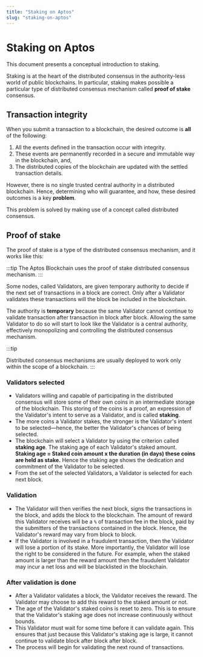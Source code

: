 ```yaml
---
title: "Staking on Aptos"
slug: "staking-on-aptos"
---
```


# Staking on Aptos

This document presents a conceptual introduction to staking. 

Staking is at the heart of the distributed consensus in the authority-less world of public blockchains. In particular, staking makes possible a particular type of distributed consensus mechanism called **proof of stake** consensus. 

## Transaction integrity

When you submit a transaction to a blockchain, the desired outcome is **all** of the following:

1. All the events defined in the transaction occur with integrity.
2. These events are permanently recorded in a secure and immutable way in the blockchain, and, 
3. The distributed copies of the blockchain are updated with the settled transaction details. 

However, there is no single trusted central authority in a distributed blockchain. Hence, determining who will guarantee, and how, these desired outcomes is a key **problem**.

This problem is solved by making use of a concept called distributed consensus. 

## Proof of stake

The proof of stake is a type of the distributed consensus mechanism, and it works like this: 

:::tip
The Aptos Blockchain uses the proof of stake distributed consensus mechanism.
:::

Some nodes, called Validators, are given temporary authority to decide if the next set of transactions in a block are correct. Only after a Validator validates these transactions will the block be included in the blockchain. 

The authority is **temporary** because the same Validator cannot continue to validate transaction after transaction in block after block. Allowing the same Validator to do so will start to look like the Validator is a central authority, effectively monopolizing and controlling the distributed consensus mechanism.

:::tip 

Distributed consensus mechanisms are usually deployed to work only within the scope of a blockchain.
:::

### Validators selected

- Validators willing and capable of participating in the distributed consensus will store some of their own coins in an intermediate storage of the blockchain. This storing of the coins is a proof, an expression of the Validator's intent to serve as a Validator, and is called **staking**. 
- The more coins a Validator stakes, the stronger is the Validator's intent to be selected—hence, the better the Validator's chances of being selected.
- The blockchain will select a Validator by using the criterion called **staking age**. The staking age of each Validator's staked amount. **Staking age = Staked coin amount x the duration (in days) these coins are held as stake.** Hence the staking age shows the dedication and commitment of the Validator to be selected.
- From the set of the selected Validators, a Validator is selected for each next block. 

### Validation

- The Validator will then verifies the next block, signs the transactions in the block, and adds the block to the blockchain. The amount of reward this Validator receives will be a `%` of transaction fee in the block, paid by the submitters of the transactions contained in the block. Hence, the Validator's reward may vary from block to block.
- If the Validator is involved in a fraudulent transaction, then the Validator will lose a portion of its stake. More importantly, the Validator will lose the right to be considered in the future. For example, when the staked amount is larger than the reward amount then the fraudulent  Validator may incur a net loss and will be blacklisted in the blockchain.

### After validation is done

- After a Validator validates a block, the Validator receives the reward. The Validator may choose to add this reward to the staked amount or not.
- The age of the Validator's staked coins is reset to zero. This is to ensure that the Validator's staking age does not increase continuously without bounds.
- This Validator must wait for some time before it can validate again. This ensures that just because this Validator's staking age is large, it cannot continue to validate block after block after block.
- The process will begin for validating the next round of transactions. 